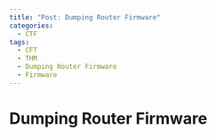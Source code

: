 ```yaml
---
title: "Post: Dumping Router Firmware"
categories:
  - CTF
tags:
  - CFT
  - THM
  - Dumping Router Firmware
  - Firmware
---
```


# Dumping Router Firmware

